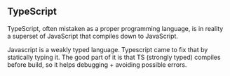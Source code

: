 ## TypeScript

TypeScript, often mistaken as a proper programming language, is in reality a superset of JavaScript that compiles down to JavaScript.

Javascript is a weakly typed language. Typescript came to fix that by statically typing it.
The good part of it is that TS (strongly typed) compiles before build, so it helps debugging + avoiding possible errors.
